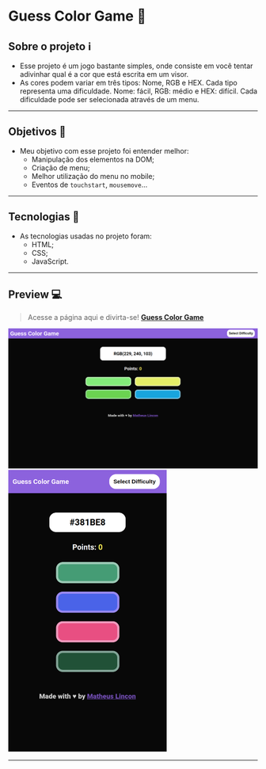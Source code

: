 # Guess Color Game :art:

## Sobre o projeto :information_source:

- Esse projeto é um jogo bastante simples, onde consiste em você tentar adivinhar qual é a cor que está escrita em um visor.
  <br>
- As cores podem variar em três tipos: Nome, RGB e HEX. Cada tipo representa uma dificuldade. Nome: fácil, RGB: médio e HEX: difícil. Cada dificuldade pode ser selecionada através de um menu.

---

## Objetivos :dart:

- Meu objetivo com esse projeto foi entender melhor:
  - Manipulação dos elementos na DOM;
  - Criação de menu;
  - Melhor utilização do menu no mobile;
  - Eventos de `touchstart`, `mousemove`...

---

## Tecnologias :wrench:

- As tecnologias usadas no projeto foram:
  - HTML;
  - CSS;
  - JavaScript.

---

## Preview :computer:

> Acesse a página aqui e divirta-se!
> [**Guess Color Game**](https://matheus-lincon.github.io/guess-color-game/)

<img src="./readme-files/desktop-preview.png" width="720px">

<img src="./readme-files/mobile-preview.png" width="320px">

---
